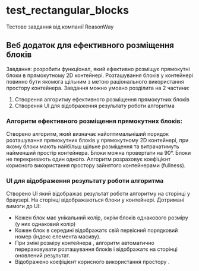 # test_rectangular_blocks

Тестове завдання від компанії ReasonWay

## Веб додаток для ефективного розміщення блоків

Завдання: розробити функціонал, який ефективно розміщує прямокутні блоки в
прямокутному 2D контейнері. Розташування блоків у контейнері повинно бути
якомога щільним з метою раціонального використання простору контейнера.
Завдання можно умовно розділита на 2 частини:

1. Створення алгоритму ефективного розміщення прямокутних блоків
2. Створення UI для відображення результату роботи алгоритма

### Алгоритм ефективного розміщення прямокутних блоків:

Створено алгоритм, який визначає найоптимальніший порядок розташування
прямокутних блоків у прямокутному 2D контейнері, при якому блоки мають
найбільш щільне розміщення та витрачатимуть найменший простір контейнера.
Блоки можна провертати на 90°. Блоки не перекривають один одного.
Алгоритм розраховує коефіцієнт корисного використання простору
зайнятого контейнерами (fullness).

### UI для відображення результату роботи алгоритма

Створено UI який відображає результат роботи алгоритму на сторінці у
браузері. На сторінці відображаються блоки у контейнері.
Дотримані вимоги до UI:

- Кожен блок має унікальний колір, окрім блоків однакового розміру (у них однаковий колір)
- Кожен блок в середині відображатє свій первісний порядковий номер
  (індекс елемента масиву).
- При зміні розміру контейнера , алгоритм автоматично
  перераховувати розташування блоків і відображатє на сторінці оновлений
  результат.
- Відображено коефіцієнт корисного використання простору .
